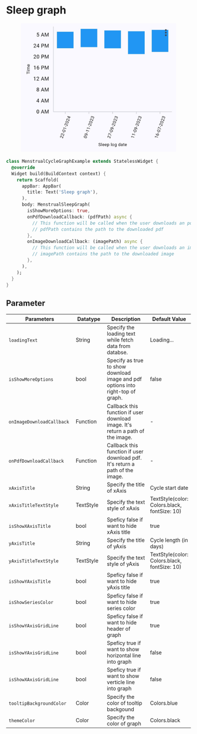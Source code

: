 # Sleep graph



<figure><img src="https://raw.githubusercontent.com/sandipkalola/menstrual_cycle_widget_example/main/assets/sleep_graph.jpeg" alt="" width="563"><figcaption></figcaption></figure>

```dart
class MenstrualCycleGraphExample extends StatelessWidget {
  @override
  Widget build(BuildContext context) {
    return Scaffold(
      appBar: AppBar(
        title: Text('Sleep graph'),
      ),
      body: MenstrualSleepGraph(
        isShowMoreOptions: true,
        onPdfDownloadCallback: (pdfPath) async {
          // This function will be called when the user downloads an pdf
          // pdfPath contains the path to the downloaded pdf
        },
        onImageDownloadCallback: (imagePath) async {
          // This function will be called when the user downloads an image
          // imagePath contains the path to the downloaded image
        },
      ),
    );
  }
}
```

## Parameter

<table><thead><tr><th width="198">Parameters</th><th width="129">Datatype</th><th width="269">Description</th><th>Default Value</th></tr></thead><tbody><tr><td><code>loadingText</code></td><td>String</td><td>Specify the loading text while fetch data from databse.</td><td>Loading...</td></tr><tr><td><code>isShowMoreOptions</code></td><td>bool</td><td>Specify as true to show download image and pdf options into right-top of graph.</td><td>false</td></tr><tr><td><code>onImageDownloadCallback</code></td><td>Function</td><td>Callback this function if user download image. It's return a path of the image.</td><td>-</td></tr><tr><td><code>onPdfDownloadCallback</code></td><td>Function</td><td>Callback this function if user download pdf. It's return a path of the image.</td><td>-</td></tr><tr><td><code>xAxisTitle</code></td><td>String</td><td>Specify the title of xAxis</td><td>Cycle start date</td></tr><tr><td><code>xAxisTitleTextStyle</code></td><td>TextStyle</td><td>Specify the text style of xAxis</td><td>TextStyle(color: Colors.black, fontSize: 10)</td></tr><tr><td><code>isShowXAxisTitle</code></td><td>bool</td><td>Speficy false if want to hide xAxis title </td><td>true</td></tr><tr><td><code>yAxisTitle</code></td><td>String</td><td>Specify the title of yAxis</td><td>Cycle length (in days)</td></tr><tr><td><code>yAxisTitleTextStyle</code></td><td>TextStyle</td><td>Specify the text style of yAxis</td><td>TextStyle(color: Colors.black, fontSize: 10)</td></tr><tr><td><code>isShowYAxisTitle</code></td><td>bool</td><td>Speficy false if want to hide yAxis title </td><td>true</td></tr><tr><td><code>isShowSeriesColor</code></td><td>bool</td><td>Speficy false if want to hide series color</td><td>true</td></tr><tr><td><code>isShowYAxisGridLine</code></td><td>bool</td><td>Speficy false if want to hide header of graph</td><td>true</td></tr><tr><td><code>isShowYAxisGridLine</code></td><td>bool</td><td>Speficy true if want to show horizontal line into graph</td><td>false</td></tr><tr><td><code>isShowXAxisGridLine</code></td><td>bool</td><td>Speficy true if want to show verticle line into graph</td><td>false</td></tr><tr><td><code>tooltipBackgroundColor</code></td><td>Color</td><td>Specify the color of tooltip backgound</td><td>Colors.blue</td></tr><tr><td><code>themeColor</code></td><td>Color</td><td>Specify the color of graph</td><td>Colors.black</td></tr></tbody></table>
